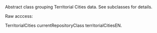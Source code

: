Abstract class grouping Territorial Cities data.
See subclasses for details.

Raw acccess:

TerritorialCities currentRepositoryClass territorialCitiesEN.